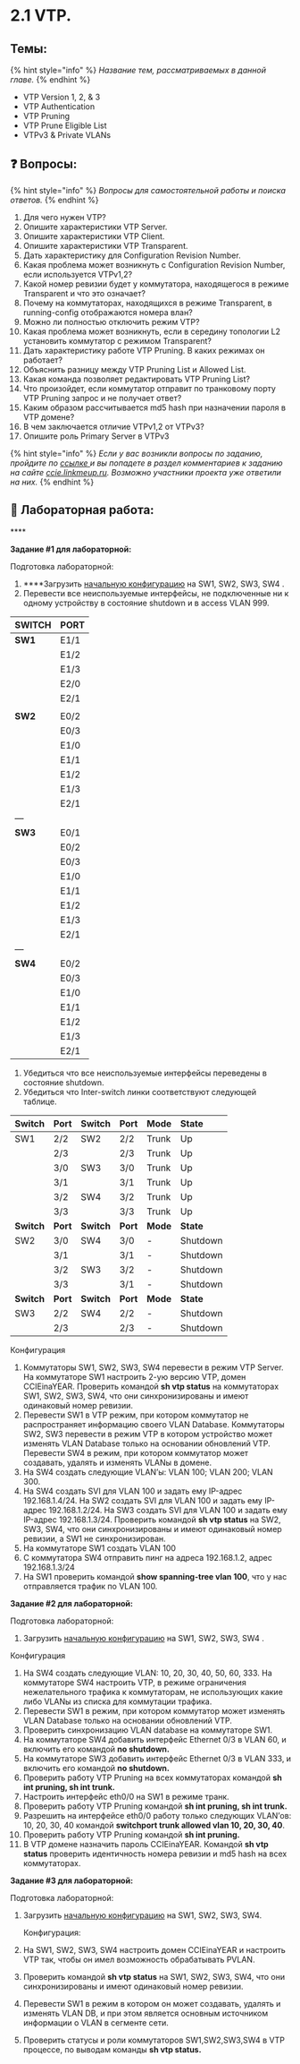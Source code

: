 # 2.1 VTP.

## Темы:

{% hint style="info" %}
 _Название тем, рассматриваемых в данной главе._
{% endhint %}

* VTP Version 1, 2, & 3
* VTP Authentication
* VTP Pruning
* VTP Prune Eligible List
* VTPv3 & Private VLANs

## ❓ Вопросы:

{% hint style="info" %}
_Вопросы для самостоятельной работы и поиска ответов._
{% endhint %}

1. Для чего нужен VTP? 
2. Опишите характеристики VTP Server. 
3. Опишите характеристики VTP Client.
4.  Опишите характеристики VTP Transparent.
5.  Дать характеристику для Configuration Revision Number.
6.  Какая проблема может возникнуть с Configuration Revision Number, если используется VTPv1,2?
7.  Какой номер ревизии будет у коммутатора, находящегося в режиме Transparent и что это означает?
8. Почему на коммутаторах, находящихся в режиме Transparent, в running-config отображаются номера влан?
9. Можно ли полностью отключить режим VTP?
10. Какая проблема может возникнуть, если в середину топологии L2 установить коммутатор с режимом Transparent?
11. Дать характеристику работе VTP Pruning. В каких режимах он работает?
12. Объяснить разницу между VTP Pruning List и Allowed List.
13. Какая команда позволяет редактировать VTP Pruning List?
14. Что произойдет, если коммутатор отправит по транковому порту VTP Pruning запрос и не получает ответ?
15. Каким образом рассчитывается md5 hash при назначении пароля в VTP домене?
16. В чем заключается отличие VTPv1,2 от VTPv3?
17.  Опишите роль Primary Server в VTPv3

{% hint style="info" %}
_Если у вас возникли вопросы по заданию, пройдите по_ [_ссылке_ ](http://ccie.linkmeup.ru/2016/04/16/544/)_и вы попадете в раздел комментариев к заданию на сайте_ [_ccie.linkmeup.ru_](http://ccie.linkmeup.ru/)_. Возможно участники проекта уже ответили на них._
{% endhint %}

## 📍 Лабораторная работа:

\*\*\*\*

**Задание \#1 для лабораторной:**

Подготовка лабораторной:

1.   ****Загрузить [начальную конфигурацию](https://drive.google.com/open?id=0ByVf6yfX4EBfQmhxYm5NUDJMdEU) на SW1, SW2, SW3, SW4 .
2.   Перевести все неиспользуемые интерфейсы, не подключенные ни к одному устройству в состояние shutdown и  в access VLAN 999.

|          **SWITCH** |              **PORT** |
| :--- | :--- |
| **SW1** | E1/1 |
|  | E1/2 |
|  | E1/3 |
|  | E2/0 |
|  | E2/1 |
|  |  |
| **SW2** | E0/2 |
|  | E0/3 |
|  | E1/0 |
|  | E1/1 |
|  | E1/2 |
|  | E1/3 |
|  | E2/1 |
| — |  |
| **SW3** | E0/1 |
|  | E0/2 |
|  | E0/3 |
|  | E1/0 |
|  | E1/1 |
|  | E1/2 |
|  | E1/3 |
|  | E2/1 |
| — |  |
| **SW4** | E0/2 |
|  | E0/3 |
|  | E1/0 |
|  | E1/1 |
|  | E1/2 |
|  | E1/3 |
|  | E2/1 |

1. Убедиться что все неиспользуемые интерфейсы переведены в состояние shutdown.
2. Убедиться что Inter-switch линки соответствуют следующей таблице.

| **Switch** | **Port** | **Switch** | **Port** | **Mode** | **State** |
| :--- | :--- | :--- | :--- | :--- | :--- |
| SW1 | 2/2 | SW2 | 2/2 | Trunk | Up |
|  | 2/3 |  | 2/3 | Trunk | Up |
|  | 3/0 | SW3 | 3/0 | Trunk | Up |
|  | 3/1 |  | 3/1 | Trunk | Up |
|  | 3/2 | SW4 | 3/2 | Trunk | Up |
|  | 3/3 |  | 3/3 | Trunk | Up |
| **Switch** | **Port** | **Switch** | **Port** | **Mode** | **State** |
| SW2 | 3/0 | SW4 | 3/0 | - | Shutdown |
|  | 3/1 |  | 3/1 | - | Shutdown |
|  | 3/2 | SW3 | 3/2 | - | Shutdown |
|  | 3/3 |  | 3/1 | - | Shutdown |
| **Switch** | **Port** | **Switch** | **Port** | **Mode** | **State** |
| SW3 | 2/2 | SW4 | 2/2 | - | Shutdown |
|  | 2/3 |  | 2/3 | - | Shutdown |

Конфигурация

1. Коммутаторы SW1, SW2, SW3, SW4 перевести в режим VTP Server. На коммутаторе SW1 настроить 2-ую версию VTP, домен CCIEinaYEAR. Проверить командой **sh vtp status** на коммутаторах SW1, SW2, SW3, SW4, что они синхронизированы и имеют одинаковый номер ревизии.
2. Перевести SW1 в VTP режим, при котором коммутатор не распространяет информацию своего VLAN Database. Коммутаторы SW2, SW3 перевести в режим VTP в котором устройство может изменять VLAN Database только на основании обновлений VTP. Перевести SW4 в режим, при котором коммутатор может создавать, удалять и изменять VLANы в домене.  
3. На SW4 создать следующие VLAN’ы: VLAN 100; VLAN 200; VLAN 300.
4. На SW4 создать SVI для VLAN 100 и задать ему IP-адрес 192.168.1.4/24. На SW2 создать SVI для VLAN 100 и задать ему IP-адрес 192.168.1.2/24. На SW3 создать SVI для VLAN 100 и задать ему IP-адрес 192.168.1.3/24. Проверить командой **sh vtp status** на SW2, SW3, SW4, что они синхронизированы и имеют одинаковый номер ревизии, а SW1 не синхронизирован.
5. На коммутаторе SW1 создать VLAN 100
6. C коммутатора SW4 отправить пинг на адреса 192.168.1.2, адрес 192.168.1.3/24
7. На SW1 проверить командой **show spanning-tree vlan 100**, что у нас отправляется трафик по VLAN 100.

**Задание \#2 для лабораторной:**

Подготовка лабораторной:

1. Загрузить [начальную конфигурацию](https://drive.google.com/open?id=0B3uwAH0p4u2NZm1aLTFUWTFhY1k) на SW1, SW2, SW3, SW4 .

Конфигурация

1. На SW4 создать следующие VLAN: 10, 20, 30, 40, 50, 60, 333. На коммутаторе SW4 настроить VTP, в режиме ограничения нежелательного трафика к коммутаторам, не использующих какие либо VLANы из списка для коммутации трафика.
2. Перевести SW1 в режим, при котором коммутатор может изменять VLAN Database только на основании обновлений VTP.
3. Проверить синхронизацию VLAN database на коммутаторе SW1.
4. На коммутаторе SW4 добавить интерфейс Ethernet 0/3 в VLAN 60, и включить его командой **no shutdown.**
5. На коммутаторе SW3 добавить интерфейс Ethernet 0/3 в VLAN 333, и включить его командой **no shutdown.**
6. Проверить работу VTP Pruning на всех коммутаторах командой **sh int pruning, sh int trunk.**
7. Настроить интерфейс eth0/0 на SW1 в режиме транк.
8. Проверить работу VTP Pruning командой **sh int pruning, sh int trunk.**
9. Разрешить на интерфейсе eth0/0 работу только следующих VLAN’ов: 10, 20, 30, 40 командой **switchport trunk allowed vlan 10, 20, 30, 40**.
10. Проверить работу VTP Pruning командой **sh int pruning.**
11. В VTP домене назначить пароль CCIEinaYEAR. Командой **sh vtp status** проверить идентичность номера ревизии и md5 hash на всех коммутаторах.

**Задание \#3 для лабораторной:**

Подготовка лабораторной:

1. Загрузить [начальную конфигурацию](https://drive.google.com/open?id=0ByVf6yfX4EBfSHFiU3lHNDhBRlk) на SW1, SW2, SW3, SW4.

      Конфигурация:

1. На SW1, SW2, SW3, SW4 настроить домен CCIEinaYEAR и настроить VTP так, чтобы он имел возможность обрабатывать PVLAN.
2. Проверить командой **sh vtp status** на SW1, SW2, SW3, SW4, что они синхронизированы и имеют одинаковый номер ревизии.
3. Перевести SW1 в режим в котором он может создавать, удалять и изменять VLAN DB, и при этом является основным источником информации о VLAN в сегменте сети.
4. Проверить статусы и роли коммутаторов SW1,SW2,SW3,SW4 в VTP процессе, по выводам команды **sh vtp status.**

